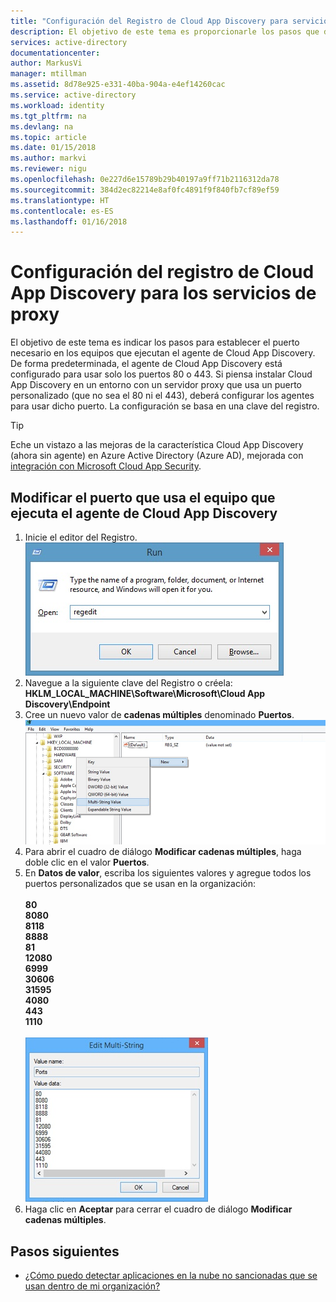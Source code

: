```yaml
---
title: "Configuración del Registro de Cloud App Discovery para servicios de proxy | Microsoft Docs"
description: El objetivo de este tema es proporcionarle los pasos que debe llevar a cabo para establecer el puerto requerido en los equipos que ejecutan el agente de Cloud App Discovery.
services: active-directory
documentationcenter: 
author: MarkusVi
manager: mtillman
ms.assetid: 8d78e925-e331-40ba-904a-e4ef14260cac
ms.service: active-directory
ms.workload: identity
ms.tgt_pltfrm: na
ms.devlang: na
ms.topic: article
ms.date: 01/15/2018
ms.author: markvi
ms.reviewer: nigu
ms.openlocfilehash: 0e227d6e15789b29b40197a9ff71b2116312da78
ms.sourcegitcommit: 384d2ec82214e8af0fc4891f9f840fb7cf89ef59
ms.translationtype: HT
ms.contentlocale: es-ES
ms.lasthandoff: 01/16/2018
---
```

# <a name="cloud-app-discovery-registry-settings-for-proxy-services"></a>Configuración del registro de Cloud App Discovery para los servicios de proxy
El objetivo de este tema es indicar los pasos para establecer el puerto necesario en los equipos que ejecutan el agente de Cloud App Discovery. De forma predeterminada, el agente de Cloud App Discovery está configurado para usar solo los puertos 80 o 443. Si piensa instalar Cloud App Discovery en un entorno con un servidor proxy que usa un puerto personalizado (que no sea el 80 ni el 443), deberá configurar los agentes para usar dicho puerto. La configuración se basa en una clave del registro.

> [!TIP] 
> Eche un vistazo a las mejoras de la característica Cloud App Discovery (ahora sin agente) en Azure Active Directory (Azure AD), mejorada con [integración con Microsoft Cloud App Security](https://portal.cloudappsecurity.com).

## <a name="modify-the-port-used-by-the-computer-running-the-cloud-app-discovery-agent"></a>Modificar el puerto que usa el equipo que ejecuta el agente de Cloud App Discovery

1. Inicie el editor del Registro.
  ![Run](./media/active-directory-cloudappdiscovery-registry-settings-for-proxy-services/proxy01.png)
2. Navegue a la siguiente clave del Registro o créela: **HKLM_LOCAL_MACHINE\Software\Microsoft\Cloud App Discovery\Endpoint**
3. Cree un nuevo valor de **cadenas múltiples** denominado **Puertos**. 
  ![Nuevo](./media/active-directory-cloudappdiscovery-registry-settings-for-proxy-services/proxy02.png)
4. Para abrir el cuadro de diálogo **Modificar cadenas múltiples**, haga doble clic en el valor **Puertos**.
5. En **Datos de valor**, escriba los siguientes valores y agregue todos los puertos personalizados que se usan en la organización: <br><br>
   **80** <br>
   **8080** <br>
   **8118** <br>
   **8888** <br>
   **81** <br>
   **12080** <br>
   **6999** <br>
   **30606** <br>
   **31595** <br>
   **4080** <br>
   **443** <br>
   **1110** <br><br>
   ![Modificar cadenas múltiples](./media/active-directory-cloudappdiscovery-registry-settings-for-proxy-services/proxy03.png)
6. Haga clic en **Aceptar** para cerrar el cuadro de diálogo **Modificar cadenas múltiples**.

## <a name="next-steps"></a>Pasos siguientes

* [¿Cómo puedo detectar aplicaciones en la nube no sancionadas que se usan dentro de mi organización?](active-directory-cloudappdiscovery-whatis.md) 

